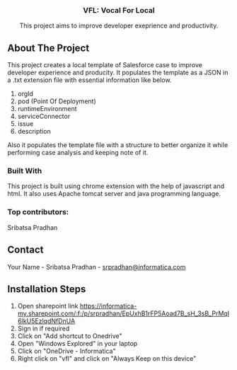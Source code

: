 <!-- PROJECT LOGO -->
<br />
<div align="center">
  <h3 align="center">VFL: Vocal For Local</h3>

  <p align="center">This project aims to improve developer exeprience and productivity.</p>
</div>

<!-- ABOUT THE PROJECT -->
## About The Project
This project creates a local template of Salesforce case to improve developer experience and producity. It populates the template as a JSON in a .txt extension file with essential information like below.
1. orgId
1. pod (Point Of Deployment)
1. runtimeEnvironment
1. serviceConnector
1. issue
1. description

Also it populates the template file with a structure to better organize it while performing case analysis and keeping note of it.

### Built With
This project is built using chrome extension with the help of javascript and html. It also uses Apache tomcat server and java programming language.

### Top contributors:
Sribatsa Pradhan

<!-- CONTACT -->
## Contact

Your Name - Sribatsa Pradhan - srpradhan@informatica.com

## Installation Steps
1. Open sharepoint link 
https://informatica-my.sharepoint.com/:f:/p/srpradhan/EpUxhB1rFP5Aoad7B_sH_3sB_PrMqI6lkU5EzlqdNfDnUA
1. Sign in if required
1. Click on "Add shortcut to Onedrive"
1. Open "Windows Explored" in your laptop
1. Click on "OneDrive - Informatica"
1. Right click on "vfl" and click on "Always Keep on this device"
